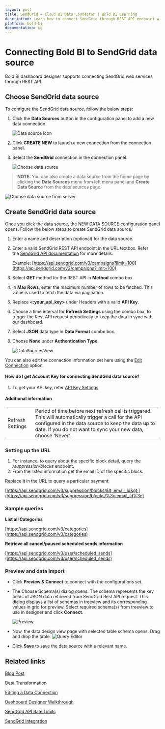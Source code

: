 ```yaml
---
layout: post
title: SendGrid – Cloud BI Data Connector | Bold BI Learning
description: Learn how to connect SendGrid through REST API endpoint with Bold BI Cloud and create data source for widget configuration.
platform: bold-bi
documentation: ug
---
```


# Connecting Bold BI to SendGrid data source
Bold BI dashboard designer supports connecting SendGrid web services through REST API. 

## Choose SendGrid data source
To configure the SendGrid data source, follow the below steps:
1. Click the **Data Sources** button in the configuration panel to add a new data connection.

   ![Data source icon](/static/assets/cloud/working-with-datasource/data-connectors/images/common/DataSourcesIcon.png)

2. Click **CREATE NEW** to launch a new connection from the connection panel.
3. Select the **SendGrid** connection in the connection panel.

   ![Choose data source](/static/assets/cloud/working-with-datasource/data-connectors/images/SendGrid/ChooseDS.png)

> **NOTE:**  You can also create a data source from the home page by clicking the **Data Sources** menu from left menu panel and **Create Data Source** from the data sources page.

   ![Choose data source from server](/static/assets/cloud/working-with-datasource/data-connectors/images/SendGrid/ChooseDS_Server.png)


## Create SendGrid data source
Once you click the data source, the NEW DATA SOURCE configuration panel opens. Follow the below steps to create SendGrid data source.
1. Enter a name and description (optional) for the data source.
2. Enter a valid SendGrid REST API endpoint in the URL textbox. Refer the [SendGrid API documentation](https://sendgrid.com/docs/API_Reference/api_getting_started.html) for more details.

    Example: [https://api.sendgrid.com/v3/campaigns?limit=100](https://api.sendgrid.com/v3/campaigns?limit=100)    

3. Select **GET** method for the REST API in **Method** combo box.
4. In **Max Rows**, enter the maximum number of rows to be fetched. This value is used to fetch the data via pagination.
5. Replace **&lt;:your_api_key&gt;** under Headers with a valid **API Key**.
6. Choose a time interval for **Refresh Settings** using the combo box, to trigger the Rest API request periodically to keep the data in sync with our dashboard.  
7. Select **JSON** data type in **Data Format** combo box.
8. Choose **None** under **Authentication Type**.

    ![DataSourcesView](/static/assets/cloud/working-with-datasource/data-connectors/images/SendGrid/DataSourcesView.png)

You can also edit the connection information set here using the [Edit Connection](/cloud-bi/working-with-data-source/editing-a-data-connection/) option.

#### How do I get Account Key for connecting SendGrid data source?
1. To get your API key, refer [API Key Settings](https://sendgrid.com/docs/ui/account-and-settings/api-keys/)

#### Additional information
<table width="600">
<tr>
<td>
Refresh Settings
</td>
<td>
Period of time before next refresh call is triggered. This will automatically trigger a call for the API configured in the data source to keep the data up to date. If you do not want to sync your new data, choose ‘Never’.
</td>
</tr>
</table>

### Setting up the URL

1. For instance, to query about the specific block detail, query the <i>/suppression/blocks</i> endpoint.
2. From the listed information get the email ID of the specific block.

Replace it in the URL to query a particular payment:

[https://api.sendgrid.com/v3/suppression/blocks/&lt;:email_id&gt;](https://api.sendgrid.com/v3/suppression/blocks/%3c:email_id%3e)

### Sample queries
**List all Categories**

[https://api.sendgrid.com/v3/categories](https://api.sendgrid.com/v3/categories)

**Retrieve all cancel/paused scheduled sends information**

[https://api.sendgrid.com/v3/user/scheduled_sends](https://api.sendgrid.com/v3/user/scheduled_sends) 

### Preview and data import
* Click **Preview & Connect** to connect with the configurations set.
* The Choose Schema(s) dialog opens. The schema represents the key fields of JSON data retrieved from SendGrid Rest API request. This dialog displays a list of schemas in treeview and its corresponding values in grid for preview. Select required schema(s) from treeview to use in designer and click **Connect**.

   ![Preview](/static/assets/cloud/working-with-datasource/data-connectors/images/common/Preview.png)

* Now, the data design view page with selected table schema opens. Drag and drop the table.
   ![Query Editor](/static/assets/cloud/working-with-datasource/data-connectors/images/common/QueryEditor.png)

* Click **Save** to save the data source with a relevant name.

## Related links
[Blog Post](https://www.boldbi.com/blog/sendgrid-email-stats-tracking-example-with-bold-bi)

[Data Transformation](/cloud-bi/working-with-data-source/transforming-data/joining-table/)

[Editing a Data Connection](/cloud-bi/working-with-data-source/editing-a-data-connection/)   

[Dashboard Designer Walkthrough](/cloud-bi/getting-started/quick-start/)

[SendGrid API Rate Limits](https://sendgrid.api-docs.io/v3.0/how-to-use-the-sendgrid-v3-api/api-rate-limits)

[SendGrid Integration](https://www.boldbi.com/integrations/twilio-sendgrid?utm_source=syncfusion&utm_medium=documentation&utm_campaign=boldbitwiliosendgridintegration)
